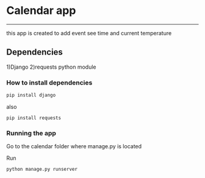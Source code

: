 # Calendar app 
--------------------------------------------------------------------------------------------------

this app is created to add event see time and current temperature

## Dependencies

1)Django 
2)requests python module

### How to install dependencies

```sh
pip install django
```
also
```
pip install requests
```

### Running the app

Go to the calendar folder where manage.py is located

Run
```sh
python manage.py runserver
```
